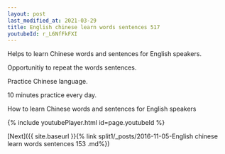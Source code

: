 ```yaml
---
layout: post
last_modified_at: 2021-03-29
title: English chinese learn words sentences 517 
youtubeId: r_L6NfFkFXI
---
```

 
 
Helps to learn Chinese words and sentences for English speakers.

Opportunitiy to repeat the words sentences. 

Practice Chinese language. 
 
10 minutes practice every day. 
 
How to learn Chinese words and sentences for English speakers 
 
{% include youtubePlayer.html id=page.youtubeId %}
 
 
[Next]({{ site.baseurl }}{% link  split1/_posts/2016-11-05-English chinese learn words sentences 153 .md%})
 
